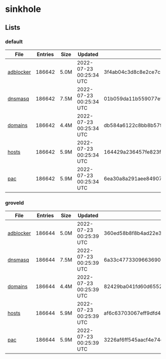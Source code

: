 # sinkhole

## Lists

### default

|File|Entries|Size|Updated|Hash|
|-|-|-|-|-|
|[adblocker](https://raw.githubusercontent.com/groveld/sinkhole/lists/default/adblocker.txt)|186642|5.0M|2022-07-23 00:25:34 UTC|3f4ab04c3d8c8e2ce7cba280a957639160eba258fc1b4404938923230db3c022|
|[dnsmasq](https://raw.githubusercontent.com/groveld/sinkhole/lists/default/dnsmasq.txt)|186642|7.5M|2022-07-23 00:25:34 UTC|01b059da11b559077e9895f54e7bcb7e373b3117303a8cf9153d1f82f04a76de|
|[domains](https://raw.githubusercontent.com/groveld/sinkhole/lists/default/domains.txt)|186642|4.4M|2022-07-23 00:25:34 UTC|db584a6122c8bb8b579abca92f668e25bf3a8797a924c0534863898012515fb8|
|[hosts](https://raw.githubusercontent.com/groveld/sinkhole/lists/default/hosts.txt)|186642|5.9M|2022-07-23 00:25:34 UTC|164429a236457fe823fcb1c39bcef9cc4662734854d95f5d4c7961873808af38|
|[pac](https://raw.githubusercontent.com/groveld/sinkhole/lists/default/pac.txt)|186642|5.9M|2022-07-23 00:25:34 UTC|6ea30a8a291aee84907101b02b38fe61c675f4aac25c2595117627ac3d81e226|

### groveld

|File|Entries|Size|Updated|Hash|
|-|-|-|-|-|
|[adblocker](https://raw.githubusercontent.com/groveld/sinkhole/lists/groveld/adblocker.txt)|186644|5.0M|2022-07-23 00:25:39 UTC|360ed58b8f8b4ad22e31d5766123dcd57ecc303126c32e5747f6b303c6db85f4|
|[dnsmasq](https://raw.githubusercontent.com/groveld/sinkhole/lists/groveld/dnsmasq.txt)|186644|7.5M|2022-07-23 00:25:39 UTC|6a33c4773309663690e3d2447f68cc8a8f4cf79ca84e927f226cb19c968aadf4|
|[domains](https://raw.githubusercontent.com/groveld/sinkhole/lists/groveld/domains.txt)|186644|4.4M|2022-07-23 00:25:39 UTC|82429ba041fd60d65522b4225ebe3118c0ab4373fe8403b7b5b20b17968687b9|
|[hosts](https://raw.githubusercontent.com/groveld/sinkhole/lists/groveld/hosts.txt)|186644|5.9M|2022-07-23 00:25:39 UTC|af6c63703067eff9dfd4ca5811aedd992ba04be2100d9613d53e75995844b895|
|[pac](https://raw.githubusercontent.com/groveld/sinkhole/lists/groveld/pac.txt)|186644|5.9M|2022-07-23 00:25:39 UTC|3226af6ff545aacf4e74eb83c869ee02ff5536fc4cd8b864543e135eb8abbe9c|
